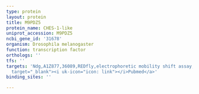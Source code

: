 ```yaml
---
type: protein
layout: protein
title: M9PDZ5
protein_name: CHES-1-like
uniprot_accession: M9PDZ5
ncbi_gene_id: '31678'
organism: Drosophila melanogaster
function: transcription factor
orthologs: ''
tfs: ''
targets: 'Ndg,A1Z877,36089,REDfly,electrophoretic mobility shift assay,&ensp;<a href="https://www.ncbi.nlm.nih.gov/pubmed/?term=22378636%5Buid%5D+OR+20965965%5Buid%5D"
  target="_blank"><i uk-icon="icon: link"></i>Pubmed</a>'
binding_sites: ''

---
```

